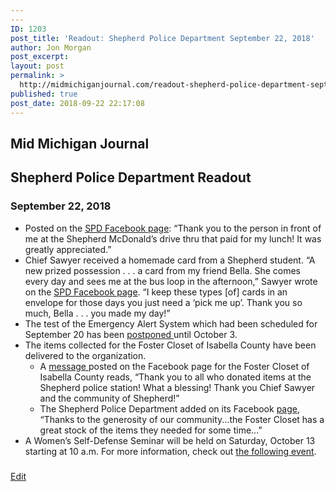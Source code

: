 ```yaml
---
---
ID: 1203
post_title: 'Readout: Shepherd Police Department September 22, 2018'
author: Jon Morgan
post_excerpt:
layout: post
permalink: >
  http://midmichiganjournal.com/readout-shepherd-police-department-september-22-2018
published: true
post_date: 2018-09-22 22:17:08
---
```

<h2>Mid Michigan Journal</h2>
<h2>Shepherd Police Department Readout</h2>
<h3>September 22, 2018</h3>
<!--more-->
<ul>
 	<li>Posted on the <a href="https://www.facebook.com/Shepherd-Police-Department-205632619455314/?__xts__%5B0%5D=68.ARBene2irg_B0qnMECuNATG4kyJaBUVhcoVTRE6-Sok2kYEA-SKTW9WoyN8sboc7dl3DSkl2xzKsXtWI2j9os54ex_nAiUGTP61VZDmNVHznhoomQ0HRRwGwjtzle8ECZyf03pnNzYeBAg_7l-UuzSJK1I8SsAGOjkG5xYPLkHCjS1UCCFQpTw">SPD Facebook page</a>: “Thank you to the person in front of me at the Shepherd McDonald’s drive thru that paid for my lunch! It was greatly appreciated.”</li>
 	<li>Chief Sawyer received a homemade card from a Shepherd student. “A new prized possession . . . a card from my friend Bella. She comes every day and sees me at the bus loop in the afternoon,” Sawyer wrote on the <a href="https://www.facebook.com/permalink.php?story_fbid=2108409972510893&amp;id=205632619455314&amp;__xts__%5B0%5D=68.ARDUxiT-KOmY8lw7FRmqDJR_DNbdptCiGnAg5O5c4yG6Ekviu0lglGRQwGoV8GOGlJWI85gw5LdWdLmNUfrprnZsi1DWDLB_ZLx2Jfv4ZkQdpKcAGgB7tZm4cILbCZ4UlJ1Hn_JSaTdsk95WH3UDg3w2Q8aFyltHE0ZOOGwl9Tb3tt9VUyplYA&amp;__tn__=-R">SPD Facebook page</a>. “I keep these types [of] cards in an envelope for those days you just need a ‘pick me up’. Thank you so much, Bella . . . you made my day!”</li>
 	<li>The test of the Emergency Alert System which had been scheduled for September 20 has been <a href="https://www.facebook.com/permalink.php?story_fbid=2104824619536095&amp;id=205632619455314&amp;__xts__%5B0%5D=68.ARCcEkqKJDlQ7vF3T_-L9bUDrwnGqjCEoZ3OkPif8iQnvUKUemg8KyMHxX8LP3Vldf3-INogFH6Tn9LKL0iFxIe958_hcZ4BdJCmytaicAdPD1J2lcCNt5Zz1LaA4wkm6JfHh2PddwT1YFZwKAEL6qtn91d1NMCwkHKbEh8RNrGzQST3nsLa5w&amp;__tn__=-R">postponed </a>until October 3.</li>
 	<li>The items collected for the Foster Closet of Isabella County have been delivered to the organization.
<ul>
 	<li>A <a href="https://www.facebook.com/FosterClosetOfIsabellaCounty/photos/a.544110892361250/1612876162151379/?type=3&amp;__xts__%5B0%5D=68.ARCvlQQLH_Bb36-1Fw9uzck7zBhZakSwHGB9if0HRiXova607OlA1dHQ69fZo9-dmxQ6vWC7p7nJ2v4xmjdShpy3xjLVixvRofU7XDLnvodypkZ8rvj_keC87uAQ0nqpVWblhRgaw-W2cALmkoFjsT_V-5HwYbAohm2Tx-yL6-iLK-OKMAE1Zg&amp;__tn__=H-R">message </a>posted on the Facebook page for the Foster Closet of Isabella County reads, “Thank you to all who donated items at the Shepherd police station! What a blessing! Thank you Chief Sawyer and the community of Shepherd!”</li>
 	<li>The Shepherd Police Department added on its Facebook <a href="https://www.facebook.com/permalink.php?story_fbid=2100374613314429&amp;id=205632619455314&amp;__xts__%5B0%5D=68.ARCvlQQLH_Bb36-1Fw9uzck7zBhZakSwHGB9if0HRiXova607OlA1dHQ69fZo9-dmxQ6vWC7p7nJ2v4xmjdShpy3xjLVixvRofU7XDLnvodypkZ8rvj_keC87uAQ0nqpVWblhRgaw-W2cALmkoFjsT_V-5HwYbAohm2Tx-yL6-iLK-OKMAE1Zg&amp;__tn__=-R">page</a>, “Thanks to the generosity of our community...the Foster Closet has a great stock of the items they needed for some time…”</li>
</ul>
</li>
 	<li>A Women’s Self-Defense Seminar will be held on Saturday, October 13 starting at 10 a.m. For more information, check out <a href="https://www.facebook.com/events/319556732145442/">the following event</a>.</li>
</ul>
<h3></h3>
<a href="https://docs.google.com/document/d/1pliqdIetx21CH9TsK_wegxewYqE-q-S8th683TDjOvM/edit?usp=sharing">Edit</a>